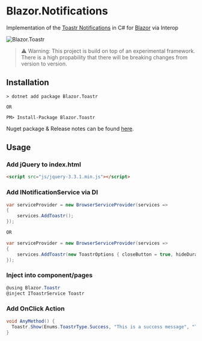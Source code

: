 # Blazor.Notifications
Implementation of the [Toastr Notifications](http://codeseven.github.io/toastr/) in C# for [Blazor](https://github.com/aspnet/Blazor) via Interop

![Blazor.Toastr](https://imgur.com/b1kgkay)


> ⚠️ Warning: This project is build on top of an experimental framework. There is a high propability that there will be breaking changes from version to version.  


## Installation

```
> dotnet add package Blazor.Toastr

OR

PM> Install-Package Blazor.Toastr
```
Nuget package & Release notes can be found [here](https://www.nuget.org/packages/Blazor.Toastr).

## Usage

### Add jQuery to index.html

```html
<script src="js/jquery-3.3.1.min.js"></script>
```

### Add INotificationService via DI

```csharp
var serviceProvider = new BrowserServiceProvider(services =>
{
    services.AddToastr();
});

OR 

var serviceProvider = new BrowserServiceProvider(services =>
{
    services.AddToastr(new ToastrOptions { closeButton = true, hideDuration = 3000 });
});
```

### Inject into component/pages
```csharp
@using Blazor.Toastr
@inject IToastrService Toastr
```

### Add OnClick Action
```csharp
void AnyMethod() {
  Toastr.Show(Enums.ToastrType.Success, "This is a success message", "Title");
}
```